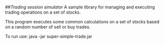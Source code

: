 ##*Trading session simulator*
A sample library for managing and executing trading operations on a set of stocks.

This program executes some common calculations on a set of stocks based on a random number of sell or buy trades.

To run use:
java -jar super-simple-trade.jar
